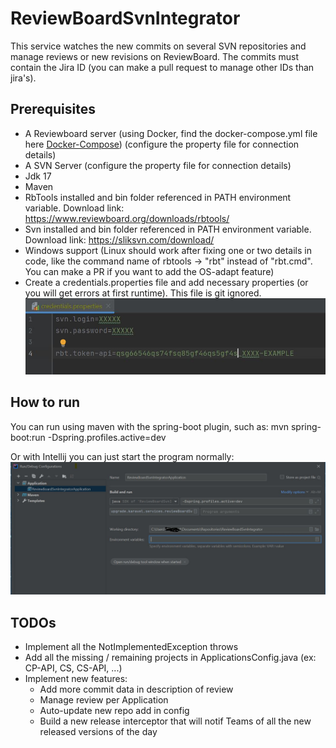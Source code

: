 # ReviewBoardSvnIntegrator
This service watches the new commits on several SVN repositories and manage reviews or new revisions on ReviewBoard. The commits must contain the Jira ID (you can make a pull request to manage other IDs than jira's).

## Prerequisites
- A Reviewboard server (using Docker, find the docker-compose.yml file here [Docker-Compose](https://github.com/reviewboard/reviewboard/tree/master/contrib/docker/examples/))  (configure the property file for connection details)
- A SVN Server (configure the property file for connection details) 
- Jdk 17
- Maven
- RbTools installed and bin folder referenced in PATH environment variable. Download link: https://www.reviewboard.org/downloads/rbtools/
- Svn installed and bin folder referenced in PATH environment variable. Download link: https://sliksvn.com/download/
- Windows support (Linux should work after fixing one or two details in code, like the command name of rbtools -> "rbt" instead of "rbt.cmd". You can make a PR if you want to add the OS-adapt feature)
- Create a credentials.properties file and add necessary properties (or you will get errors at first runtime). This file is git ignored.
  ![Screenshot: Run Config](/doc/Credentials_property-file.JPG)

## How to run
You can run using maven with the spring-boot plugin, such as: mvn spring-boot:run -Dspring.profiles.active=dev

Or with Intellij you can just start the program normally:
![Screenshot: Run Config](/doc/Intellij_Run-Debug_Configuration.JPG)

## TODOs
- Implement all the NotImplementedException throws
- Add all the missing / remaining projects in ApplicationsConfig.java (ex: CP-API, CS, CS-API, ...)
- Implement new features:
  - Add more commit data in description of review
  - Manage review per Application
  - Auto-update new repo add in config
  - Build a new release interceptor that will notif Teams of all the new released versions of the day

